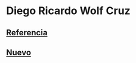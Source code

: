 # Diego Ricardo Wolf Cruz
## [Referencia](https://uwuolf.github.io/Practica_12/)
## [Nuevo](https://uwuolf.github.io/Practica_14/)
